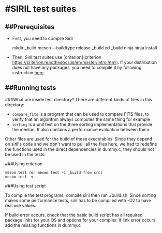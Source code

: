 #SIRIL test suites
=====

##Prerequisites
-------
* First, you need to compile Siril

    mkdir _build
    meson --buildtype release _build
    cd _build
    ninja
    ninja install

* Then, Siril test suites use [criterion](criterion https://criterion.readthedocs.io/en/master/intro.html). If your distribution does not have any packages, you need to compile it by following instruction [here](https://github.com/Snaipe/Criterion.git).
    


##Running tests
------
###What are inside test directory?
There are different kinds of files in this directory:
- `compare_fits` is a program that can be used to compare FITS files, to verify
  that an algorithm always computes the same thing for example
- `sorting` is a unit test on the three sorting implementations that provide the
  median. It also contains a performance evaluation between them.

Other files are used for the build of these executables. Since they depend on
siril's code and we don't want to pull all the files here, we had to redefine
the functions used in the direct dependencies in dummy.c, they should not be
used in the tests.

###Using criterion

    meson test (or meson test -C _build from src)
    meson test -v

###Using test script

To compile the test programs, compile siril then run ./build.sh.
Since sorting makes some performance tests, siril has to be compiled with -O2
to have real use values.

If build error occurs, check that the basic build script has all required
package links for your OS and options for your compiler.
If link error occurs, add the missing functions in dummy.c
